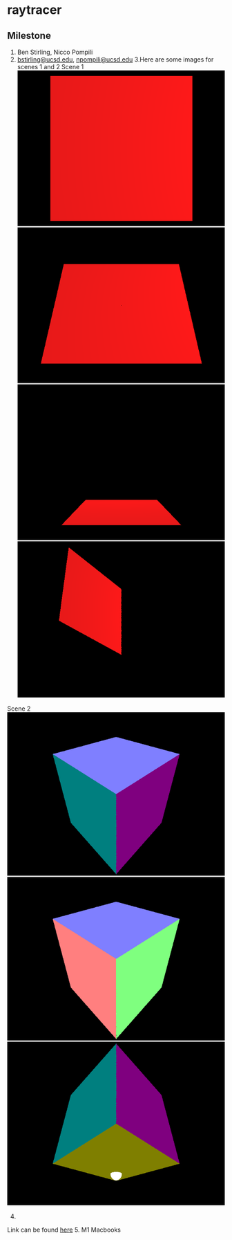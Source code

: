 # raytracer

## Milestone
1. Ben Stirling, Nicco Pompili
2. bstirling@ucsd.edu, npompili@ucsd.edu
3.Here are some images for scenes 1 and 2
Scene 1
![scene](scene1-1.png)
![scene](scene1-2.png)
![scene](scene1-3.png)
![scene](scene1-4.png)

Scene 2
![scene](scene2-1.png)
![scene](scene2-2.png)
![scene](scene2-3.png)

4.
Link can be found [here](https://raviucsdgroup.s3.amazonaws.com/hw3/a7df6a9d86319f597944b0c8f800de65/20240311022533/index.html)
5. M1 Macbooks

